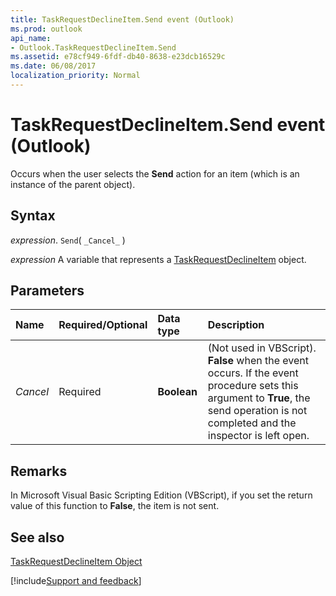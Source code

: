 ```yaml
---
title: TaskRequestDeclineItem.Send event (Outlook)
ms.prod: outlook
api_name:
- Outlook.TaskRequestDeclineItem.Send
ms.assetid: e78cf949-6fdf-db40-8638-e23dcb16529c
ms.date: 06/08/2017
localization_priority: Normal
---
```



# TaskRequestDeclineItem.Send event (Outlook)

Occurs when the user selects the  **Send** action for an item (which is an instance of the parent object).


## Syntax

_expression_. `Send`( `_Cancel_` )

_expression_ A variable that represents a [TaskRequestDeclineItem](Outlook.TaskRequestDeclineItem.md) object.


## Parameters



|Name|Required/Optional|Data type|Description|
|:-----|:-----|:-----|:-----|
| _Cancel_|Required| **Boolean**|(Not used in VBScript).  **False** when the event occurs. If the event procedure sets this argument to **True**, the send operation is not completed and the inspector is left open.|

## Remarks

In Microsoft Visual Basic Scripting Edition (VBScript), if you set the return value of this function to  **False**, the item is not sent.


## See also


[TaskRequestDeclineItem Object](Outlook.TaskRequestDeclineItem.md)

[!include[Support and feedback](~/includes/feedback-boilerplate.md)]